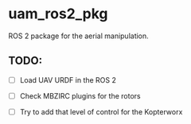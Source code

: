 # uam_ros2_pkg 


ROS 2 package for the aerial manipulation. 

## TODO: 

- [ ] Load UAV URDF in the ROS 2 
- [ ] Check MBZIRC plugins for the rotors 
- [ ] Try to add that level of control for the Kopterworx 


